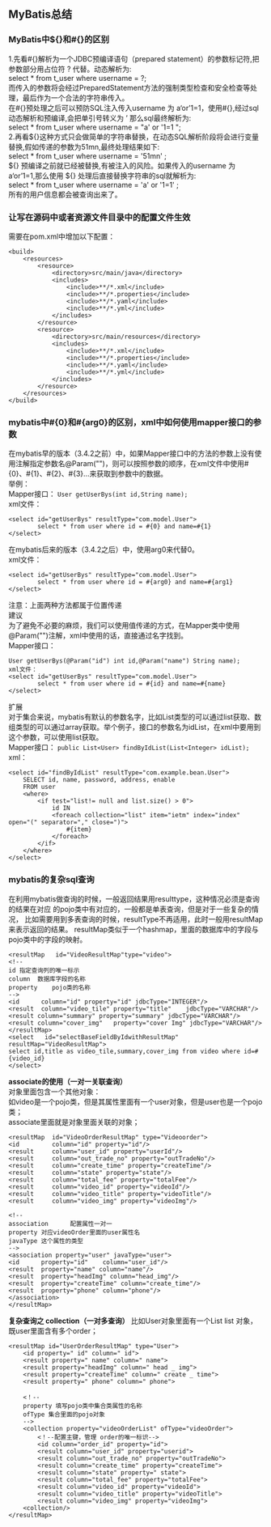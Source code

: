 ﻿## MyBatis总结
### MyBatis中${}和#{}的区别
1.先看#{}解析为一个JDBC预编译语句（prepared statement）的参数标记符,把参数部分用占位符 ? 代替。动态解析为:	
select * from t_user where username = ?;	
而传入的参数将会经过PreparedStatement方法的强制类型检查和安全检查等处理，最后作为一个合法的字符串传入。	
在#{}预处理之后可以预防SQL注入传入username 为 a‘or’1=1，使用#{},经过sql动态解析和预编译,会把单引号转义为 ’ 那么sql最终解析为:	
select * from t_user where username = "a\' or \'1=1 ";	
2.再看${}这种方式只会做简单的字符串替换，在动态SQL解析阶段将会进行变量替换,假如传递的参数为51mn,最终处理结果如下:	
select * from t_user where username = '51mn' ;	
${} 预编译之前就已经被替换,有被注入的风险。如果传入的username 为 a‘or’1=1,那么使用 ${} 处理后直接替换字符串的sql就解析为:	
select * from t_user where username = 'a' or '1=1' ;	
所有的用户信息都会被查询出来了。

### 让写在源码中或者资源文件目录中的配置文件生效
需要在pom.xml中增加以下配置：  
```
<build>		
    <resources>		
        <resource>		
            <directory>src/main/java</directory>		
            <includes>		
                <include>**/*.xml</include>		
                <include>**/*.properties</include>		
                <include>**/*.yaml</include>		
                <include>**/*.yml</include>		
            </includes>		
        </resource>		
        <resource>		
            <directory>src/main/resources</directory>		
            <includes>		
                <include>**/*.xml</include>		
                <include>**/*.properties</include>		
                <include>**/*.yaml</include>		
                <include>**/*.yml</include>		
            </includes>		
        </resource>		
    </resources>		
</build>			
```

### mybatis中#{0}和#{arg0}的区别，xml中如何使用mapper接口的参数
在mybatis早的版本（3.4.2之前）中，如果Mapper接口中的方法的参数上没有使用注解指定参数名@Param("")，则可以按照参数的顺序，在xml文件中使用#{0}、#{1}、#{2}、#{3}…来获取到参数中的数据。		
举例：		
Mapper接口：
`User getUserBys(int id,String name);	`	
xml文件：  
```
<select id="getUserBys" resultType="com.model.User">		
        select * from user where id = #{0} and name=#{1}		
</select>
```
在mybatis后来的版本（3.4.2之后）中，使用arg0来代替0。		
xml文件：  
```
<select id="getUserBys" resultType="com.model.User">		
        select * from user where id = #{arg0} and name=#{arg1}		
</select>
```
注意：上面两种方法都属于位置传递		
建议		
为了避免不必要的麻烦，我们可以使用值传递的方式，在Mapper类中使用@Param("")注解，xml中使用的话，直接通过名字找到。		
Mapper接口：  
```
User getUserBys(@Param("id") int id,@Param("name") String name);		
xml文件：		
<select id="getUserBys" resultType="com.model.User">		
        select * from user where id = #{id} and name=#{name}		
</select>	
```
扩展		
对于集合来说，mybatis有默认的参数名字，比如List类型的可以通过list获取、数组类型的可以通过array获取。举个例子，接口的参数名为idList，在xml中要用到这个参数，可以使用list获取。		
Mapper接口：
`public List<User> findByIdList(List<Integer> idList);`		
xml：
```
<select id="findByIdList" resultType="com.example.bean.User">		
	SELECT id, name, password, address, enable	
	FROM user	
	<where>	
        <if test="list!= null and list.size() > 0">		
            id IN		
            <foreach collection="list" item="ietm" index="index" open="(" separator="," close=")">		
                #{item}		
            </foreach>		
        </if>		
	</where>	
</select>		
```
### mybatis的复杂sql查询
在利用mybatis做查询的时候，一般返回结果用resulttype，这种情况必须是查询的结果在对应 的pojo类中有对应的，一般都是单表查询，但是对于一些复杂的情况，
比如需要用到多表查询的时候，resultType不再适用，此时一般用resultMap来表示返回的结果。
resultMap类似于一个hashmap，里面的数据库中的字段与pojo类中的字段的映射。
```
<resultMap   id="VideoResultMap"type="video">
<!--
id 指定查询列的唯一标示
column  数据库字段的名称
property    pojo类的名称
-->
<id      column="id" property="id" jdbcType="INTEGER"/>
<result  column="video_tile" property="title"    jdbcType="VARCHAR"/>
<result column="summary" property="summary" jdbcType="VARCHAR"/>
<result column="cover_img"   property="cover Img" jdbcType="VARCHAR"/>
</resultMap>
<select   id="selectBaseFieldByIdwithResultMap" resultMap="VideoResultMap">
select id,title as video_tile,summary,cover_img from video where id=#{video_id} 
</select>
```
**associate的使用（一对一关联查询）**	
对象里面包含一个其他对象：	
如video是一个pojo类，但是其属性里面有一个user对象，但是user也是一个pojo类；	
associate里面就是对象里面关联的对象；	
```
<resultMap  id="VideoOrderResultMap" type="Videoorder">
<id         column="id" property="id"/>
<result     column="user_id" property="userId"/>
<result     column="out_trade_no" property="outTradeNo"/>
<result     column="create_time" property="createTime"/>
<result     column="state" property="state"/>
<result     column="total_fee" property="totalFee"/>
<result     column="video_id" property="videoId"/>
<result     column="video_title" property="videoTitle"/>
<result     column="video_img" property="videoImg"/>

<!--
association      配置属性一对一
property 对应videoOrder里面的user属性名
javaType 这个属性的类型
-->
<association property="user" javaType="user">
<id      property="id"    column="user_id"/>
<result  property="name" column="name"/>
<result  property="headImg" column="head_img"/>
<result  property="createTime" column="create_time"/>
<result  property="phone" column="phone"/>
</association>
</resultMap>    
```
**复杂查询之 collection（一对多查询）**	
比如User对象里面有一个List<Order> list 对象，既user里面含有多个order；
```
<resultMap id="UserOrderResultMap" type="User">
    <id property=" id" column=" id">
    <result property=" name" column=" name">
    <result property="headImg" column=" head _ img">
    <result property="createTime" column=" create _ time">
    <result property=" phone" column=" phone">

    <！--
    property 填写pojo类中集合类属性的名称
    ofType 集合里面的pojo对象
    -->
    <collection property="videoOrderList" ofType="videoOrder">
        <！--配置主键，管理 order的唯一标识-->
        <id column="order_id" property="id">
        <result column="user_id" property="userid">
        <result column="out_trade_no" property="outTradeNo">
        <result column="create_time" property="createTime">
        <result column="state" property=" state">
        <result column="total_fee" property="totalFee">
        <result column="video_id" property="videoId">
        <result column="video_title" property="videoTitle">
        <result column="video_img" property="videoImg">
    <collection/>
</resultMap>   
```